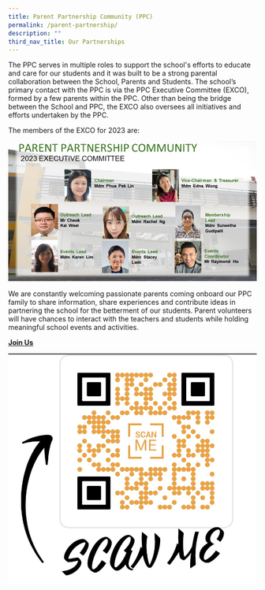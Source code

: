```yaml
---
title: Parent Partnership Community (PPC)
permalink: /parent-partnership/
description: ""
third_nav_title: Our Partnerships
---
```

<p>The PPC serves in multiple roles to support the school's efforts to educate and care for our students and it was built to be a strong parental collaboration between the School, Parents and Students. The school’s primary contact with the PPC is via the PPC Executive Committee (EXCO), formed by a few parents within the PPC. Other than being the bridge between the School and PPC, the EXCO also oversees all initiatives and efforts undertaken by the PPC.</p>
<p>The members of the EXCO for 2023 are:</p>
<img src="/images/PPC Org Chart 2023.jpg">
<p>We are constantly welcoming passionate parents coming onboard our PPC family to share information, share experiences and contribute ideas in partnering the school for the betterment of our students. Parent volunteers will have chances to interact with the teachers and students while holding meaningful school events and activities.</p>
<p><strong><u>Join Us</u></strong></p>
<img src="/images/PPC QR Code.jpg">